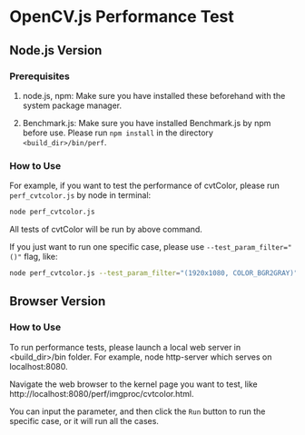 # OpenCV.js Performance Test

## Node.js Version

### Prerequisites

1. node.js, npm: Make sure you have installed these beforehand with the system package manager.

2. Benchmark.js: Make sure you have installed Benchmark.js by npm before use. Please run `npm install` in the directory `<build_dir>/bin/perf`.

### How to Use

For example, if you want to test the performance of cvtColor, please run `perf_cvtcolor.js` by node in terminal:

```sh
node perf_cvtcolor.js
```

All tests of cvtColor will be run by above command.

If you just want to run one specific case, please use `--test_param_filter="()"` flag, like:

```sh
node perf_cvtcolor.js --test_param_filter="(1920x1080, COLOR_BGR2GRAY)"
```

## Browser Version

### How to Use

To run performance tests, please launch a local web server in <build_dir>/bin folder. For example, node http-server which serves on localhost:8080.

Navigate the web browser to the kernel page you want to test, like http://localhost:8080/perf/imgproc/cvtcolor.html.

You can input the parameter, and then click the `Run` button to run the specific case, or it will run all the cases.
